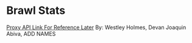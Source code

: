 # Brawl Stats

[Proxy API Link For Reference Later](https://docs.royaleapi.com/proxy.html)
By: Westley Holmes, Devan Joaquin Abiva, ADD NAMES
